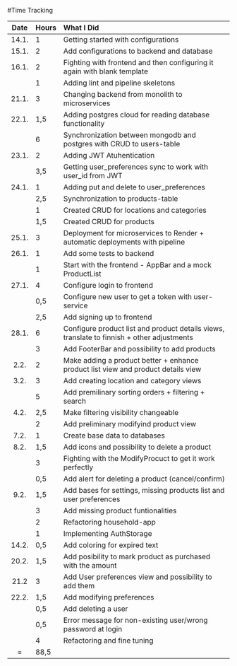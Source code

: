 #Time Tracking

| Date  | Hours | What I Did  |
| :---: | :---  | :---------- |
| 14.1. | 1     | Getting started with configurations |
| 15.1. | 2     | Add configurations to backend and database |
| 16.1. | 2     | Fighting with frontend and then configuring it again with blank template |
|       | 1     | Adding lint and pipeline skeletons |
| 21.1. | 3     | Changing backend from monolith to microservices |
| 22.1. | 1,5   | Adding postgres cloud for reading database functionality |
|       | 6     | Synchronization between mongodb and postgres with CRUD to users-table |
| 23.1. | 2     | Adding JWT Atuhentication |
|       | 3,5   | Getting user_preferences sync to work with user_id from JWT |
| 24.1. | 1     | Adding put and delete to user_preferences | 
|       | 2,5   | Synchronization to products-table |
|       | 1     | Created CRUD for locations and categories |
|       | 1,5   | Created CRUD for products |
| 25.1. | 3     | Deployment for microservices to Render + automatic deployments with pipeline |
| 26.1. | 1     | Add some tests to backend |
|       | 1     | Start with the frontend - AppBar and a mock ProductList |
| 27.1. | 4     | Configure login to frontend | 
|       | 0,5   | Configure  new user to get a token with user-service |
|       | 2,5   | Add signing up to frontend |
| 28.1. | 6     | Configure product list and product details views, translate to finnish + other adjustments |
|       | 3     | Add FooterBar and possibility to add products |
| 2.2.  | 2     | Make adding a product better + enhance product list view and product details view |
| 3.2.  | 3     | Add creating location and category views |
|       | 5     | Add premilinary sorting orders + filtering + search |
| 4.2.  | 2,5   | Make filtering visibility changeable |
|       | 2     | Add preliminary modifyind product view |
| 7.2.  | 1     | Create base data to databases |
| 8.2.  | 1,5   | Add icons and possibility to delete a product |
|       | 3     | Fighting with the ModifyProcuct to get it work perfectly |
|       | 0,5   | Add alert for deleting a product (cancel/confirm) |
| 9.2.  | 1,5   | Add bases for settings, missing products list and user preferences |
|       | 3     | Add missing product funtionalities |
|       | 2     | Refactoring household-app |
|       | 1     | Implementing AuthStorage |
| 14.2. | 0,5   | Add coloring for expired text |
| 20.2. | 1,5   | Add posibility to mark product as purchased with the amount |
| 21.2  | 3     | Add User preferences view and possibility to add them |
| 22.2. | 1,5   | Add modifying preferences |
|       | 0,5   | Add deleting a user |
|       | 0,5   | Error message for non-existing user/wrong password at login |
|       | 4     | Refactoring and fine tuning |
| =     | 88,5    ||
